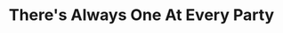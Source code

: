 ---
inv_num: 2010-003
add_credit:
url: 2010-003-theres-always-one-at-every-party
title: There's Always One At Every Party
year: '2010'
display_year: '2010'
medium: Youtube video
dims:
pitch: "​Seinfeld super-cut of all scenes dealing with Kramer’s coffee table about
  coffee tables."
ps: I was making a show, and thought it needed some ​Seinfeld,​....so I made this.
  . :)
live_url:
youtube: 'https://www.youtube.com/watch?v=3QjTPA-Ib9E

  '
related_code:
subheading:
download:
commission:
related:
layout: things-i-made
---
